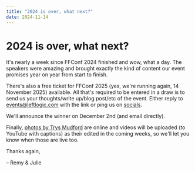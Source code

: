 ```yaml
---
title: "2024 is over, what next?"
date: 2024-11-14
---
```


# 2024 is over, what next?

It's nearly a week since FFConf 2024 finished and wow, what a day. The speakers were amazing and brought exactly the kind of content our event promises year on year from start to finish.

There's also a free ticket for FFConf 2025 (yes, we're running again, 14 November 2025) available. All that's required to be entered in a draw is to send us your thoughts/write up/blog post/etc of the event. Either reply to events@leftlogic.com with the link or ping us on [socials](https://bsky.app/profile/ffconf.org).

We'll announce the winner on December 2nd (and email directly).

Finally, [photos by Trys Mudford](https://www.flickr.com/photos/remysharp/albums/72177720321895884) are online and videos will be uploaded (to YouTube with captions) as their edited in the coming weeks, so we'll let you know when those are live too.

Thanks again,

– Remy & Julie